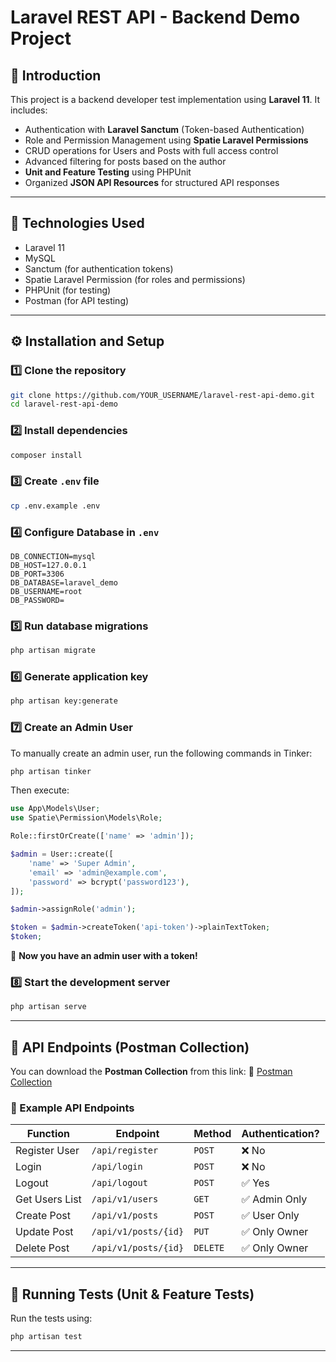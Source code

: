 # Laravel REST API - Backend Demo Project

## 📌 Introduction
This project is a backend developer test implementation using **Laravel 11**. It includes:
- Authentication with **Laravel Sanctum** (Token-based Authentication)
- Role and Permission Management using **Spatie Laravel Permissions**
- CRUD operations for Users and Posts with full access control
- Advanced filtering for posts based on the author
- **Unit and Feature Testing** using PHPUnit
- Organized **JSON API Resources** for structured API responses

---

## 🚀 **Technologies Used**
- Laravel 11
- MySQL
- Sanctum (for authentication tokens)
- Spatie Laravel Permission (for roles and permissions)
- PHPUnit (for testing)
- Postman (for API testing)

---

## ⚙ **Installation and Setup**
### 1️⃣ **Clone the repository**
```sh
git clone https://github.com/YOUR_USERNAME/laravel-rest-api-demo.git
cd laravel-rest-api-demo
```

### 2️⃣ **Install dependencies**
```sh
composer install
```

### 3️⃣ **Create `.env` file**
```sh
cp .env.example .env
```

### 4️⃣ **Configure Database in `.env`**
```env
DB_CONNECTION=mysql
DB_HOST=127.0.0.1
DB_PORT=3306
DB_DATABASE=laravel_demo
DB_USERNAME=root
DB_PASSWORD=
```

### 5️⃣ **Run database migrations**
```sh
php artisan migrate
```

### 6️⃣ **Generate application key**
```sh
php artisan key:generate
```

### 7️⃣ **Create an Admin User**
To manually create an admin user, run the following commands in Tinker:
```sh
php artisan tinker
```
Then execute:
```php
use App\Models\User;
use Spatie\Permission\Models\Role;

Role::firstOrCreate(['name' => 'admin']);

$admin = User::create([
    'name' => 'Super Admin',
    'email' => 'admin@example.com',
    'password' => bcrypt('password123'),
]);

$admin->assignRole('admin');

$token = $admin->createToken('api-token')->plainTextToken;
$token;
```
🚀 **Now you have an admin user with a token!**

### 8️⃣ **Start the development server**
```sh
php artisan serve
```

---

## 📌 **API Endpoints (Postman Collection)**
You can download the **Postman Collection** from this link:
🔗 [Postman Collection](LINK_TO_YOUR_COLLECTION)

### **🔹 Example API Endpoints**
| Function             | Endpoint                  | Method   | Authentication? |
|---------------------|------------------------|----------|----------------|
| Register User      | `/api/register`        | `POST`   | ❌ No         |
| Login             | `/api/login`           | `POST`   | ❌ No         |
| Logout            | `/api/logout`          | `POST`   | ✅ Yes        |
| Get Users List    | `/api/v1/users`        | `GET`    | ✅ Admin Only |
| Create Post       | `/api/v1/posts`        | `POST`   | ✅ User Only  |
| Update Post       | `/api/v1/posts/{id}`   | `PUT`    | ✅ Only Owner |
| Delete Post       | `/api/v1/posts/{id}`   | `DELETE` | ✅ Only Owner |

---

## 📌 **Running Tests (Unit & Feature Tests)**
Run the tests using:
```sh
php artisan test
```

---




